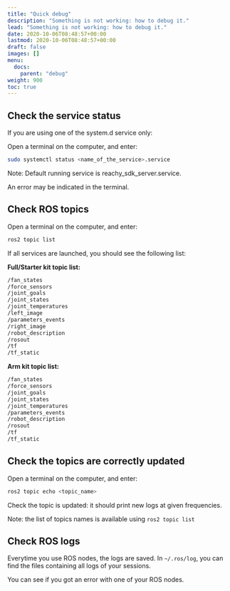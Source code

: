 ```yaml
---
title: "Quick debug"
description: "Something is not working: how to debug it."
lead: "Something is not working: how to debug it."
date: 2020-10-06T08:48:57+00:00
lastmod: 2020-10-06T08:48:57+00:00
draft: false
images: []
menu:
  docs:
    parent: "debug"
weight: 900
toc: true
---
```


## Check the service status
If you are using one of the system.d service only:

Open a terminal on the computer, and enter:
```bash
sudo systemctl status <name_of_the_service>.service
```

Note: Default running service is reachy_sdk_server.service.

An error may be indicated in the terminal.

## Check ROS topics
Open a terminal on the computer, and enter:
```bash
ros2 topic list
```

If all services are launched, you should see the following list:  

**Full/Starter kit topic list:**
```bash
/fan_states
/force_sensors
/joint_goals
/joint_states
/joint_temperatures
/left_image
/parameters_events
/right_image
/robot_description
/rosout
/tf
/tf_static
```

**Arm kit topic list:**
```bash
/fan_states
/force_sensors
/joint_goals
/joint_states
/joint_temperatures
/parameters_events
/robot_description
/rosout
/tf
/tf_static
```

## Check the topics are correctly updated
Open a terminal on the computer, and enter:
```bash
ros2 topic echo <topic_name>
```

Check the topic is updated: it should print new logs at given frequencies.

Note: the list of topics names is available using `ros2 topic list`

## Check ROS logs
Everytime you use ROS nodes, the logs are saved.
In `~/.ros/log`, you can find the files containing all logs of your sessions.

You can see if you got an error with one of your ROS nodes.
